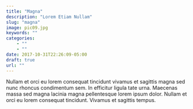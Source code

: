 ```yaml
---
title: "Magna"
description: "Lorem Etiam Nullam"
slug: "magna"
image: pic09.jpg
keywords: ""
categories:
    - ""
    - ""
date: 2017-10-31T22:26:09-05:00
draft: true
url: ""
---
```


Nullam et orci eu lorem consequat tincidunt vivamus et sagittis magna sed nunc rhoncus condimentum sem. In efficitur ligula tate urna. Maecenas massa sed magna lacinia magna pellentesque lorem ipsum dolor. Nullam et orci eu lorem consequat tincidunt. Vivamus et sagittis tempus.
